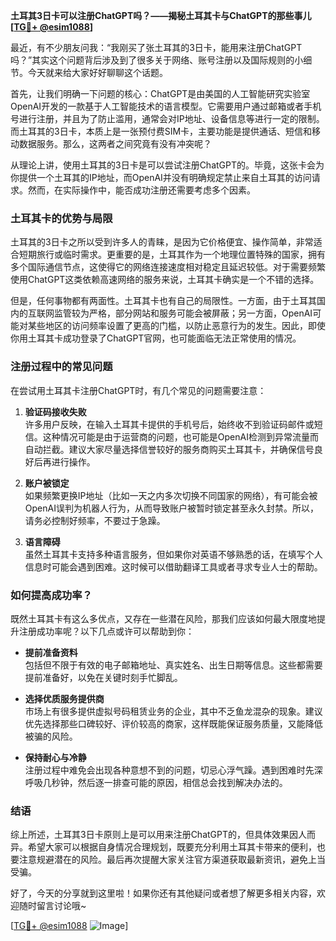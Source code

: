 **土耳其3日卡可以注册ChatGPT吗？——揭秘土耳其卡与ChatGPT的那些事儿[[TG💪+ @esim1088](https://t.me/s/esim1088)]**

最近，有不少朋友问我：“我刚买了张土耳其的3日卡，能用来注册ChatGPT吗？”其实这个问题背后涉及到了很多关于网络、账号注册以及国际规则的小细节。今天就来给大家好好聊聊这个话题。

首先，让我们明确一下问题的核心：ChatGPT是由美国的人工智能研究实验室OpenAI开发的一款基于人工智能技术的语言模型。它需要用户通过邮箱或者手机号进行注册，并且为了防止滥用，通常会对IP地址、设备信息等进行一定的限制。而土耳其的3日卡，本质上是一张预付费SIM卡，主要功能是提供通话、短信和移动数据服务。那么，这两者之间究竟有没有冲突呢？

从理论上讲，使用土耳其的3日卡是可以尝试注册ChatGPT的。毕竟，这张卡会为你提供一个土耳其的IP地址，而OpenAI并没有明确规定禁止来自土耳其的访问请求。然而，在实际操作中，能否成功注册还需要考虑多个因素。

### 土耳其卡的优势与局限

土耳其的3日卡之所以受到许多人的青睐，是因为它价格便宜、操作简单，非常适合短期旅行或临时需求。更重要的是，土耳其作为一个地理位置特殊的国家，拥有多个国际通信节点，这使得它的网络连接速度相对稳定且延迟较低。对于需要频繁使用ChatGPT这类依赖高速网络的服务来说，土耳其卡确实是一个不错的选择。

但是，任何事物都有两面性。土耳其卡也有自己的局限性。一方面，由于土耳其国内的互联网监管较为严格，部分网站和服务可能会被屏蔽；另一方面，OpenAI可能对某些地区的访问频率设置了更高的门槛，以防止恶意行为的发生。因此，即使你用土耳其卡成功登录了ChatGPT官网，也可能面临无法正常使用的情况。

### 注册过程中的常见问题

在尝试用土耳其卡注册ChatGPT时，有几个常见的问题需要注意：

1. **验证码接收失败**  
   许多用户反映，在输入土耳其卡提供的手机号后，始终收不到验证码邮件或短信。这种情况可能是由于运营商的问题，也可能是OpenAI检测到异常流量而自动拦截。建议大家尽量选择信誉较好的服务商购买土耳其卡，并确保信号良好后再进行操作。

2. **账户被锁定**  
   如果频繁更换IP地址（比如一天之内多次切换不同国家的网络），有可能会被OpenAI误判为机器人行为，从而导致账户被暂时锁定甚至永久封禁。所以，请务必控制好频率，不要过于急躁。

3. **语言障碍**  
   虽然土耳其卡支持多种语言服务，但如果你对英语不够熟悉的话，在填写个人信息时可能会遇到困难。这时候可以借助翻译工具或者寻求专业人士的帮助。

### 如何提高成功率？

既然土耳其卡有这么多优点，又存在一些潜在风险，那我们应该如何最大限度地提升注册成功率呢？以下几点或许可以帮助到你：

- **提前准备资料**  
  包括但不限于有效的电子邮箱地址、真实姓名、出生日期等信息。这些都需要提前准备好，以免在关键时刻手忙脚乱。
  
- **选择优质服务提供商**  
  市场上有很多提供虚拟号码租赁业务的企业，其中不乏鱼龙混杂的现象。建议优先选择那些口碑较好、评价较高的商家，这样既能保证服务质量，又能降低被骗的风险。
  
- **保持耐心与冷静**  
  注册过程中难免会出现各种意想不到的问题，切忌心浮气躁。遇到困难时先深呼吸几秒钟，然后逐一排查可能的原因，相信总会找到解决办法的。

### 结语

综上所述，土耳其3日卡原则上是可以用来注册ChatGPT的，但具体效果因人而异。希望大家可以根据自身情况合理规划，既要充分利用土耳其卡带来的便利，也要注意规避潜在的风险。最后再次提醒大家关注官方渠道获取最新资讯，避免上当受骗。

好了，今天的分享就到这里啦！如果你还有其他疑问或者想了解更多相关内容，欢迎随时留言讨论哦~ 

[[TG💪+ @esim1088](https://t.me/s/esim1088) ![Image](https://i.postimg.cc/4NQfJmqS/Snipaste-2025-05-13-00-14-12.png)]